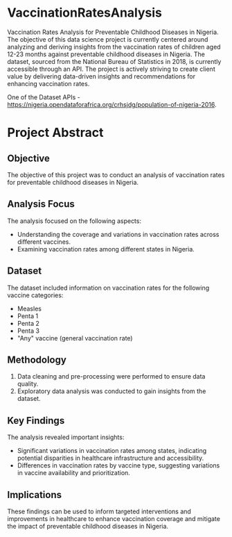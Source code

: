 # VaccinationRatesAnalysis
Vaccination Rates Analysis for Preventable Childhood Diseases in Nigeria.
The objective of this data science project is currently centered around analyzing and deriving insights from the vaccination rates of children aged 12-23 months against preventable childhood diseases in Nigeria. 
The dataset, sourced from the National Bureau of Statistics in 2018, is currently accessible through an API. 
The project is actively striving to create client value by delivering data-driven insights and recommendations for enhancing vaccination rates.

One of the Dataset APIs - https://nigeria.opendataforafrica.org/crhsjdg/population-of-nigeria-2016.

# Project Abstract

## Objective
The objective of this project was to conduct an analysis of vaccination rates for preventable childhood diseases in Nigeria. 

## Analysis Focus
The analysis focused on the following aspects:
- Understanding the coverage and variations in vaccination rates across different vaccines.
- Examining vaccination rates among different states in Nigeria.

## Dataset
The dataset included information on vaccination rates for the following vaccine categories:
- Measles
- Penta 1
- Penta 2
- Penta 3
- "Any" vaccine (general vaccination rate)

## Methodology
1. Data cleaning and pre-processing were performed to ensure data quality.
2. Exploratory data analysis was conducted to gain insights from the dataset.

## Key Findings
The analysis revealed important insights:
- Significant variations in vaccination rates among states, indicating potential disparities in healthcare infrastructure and accessibility.
- Differences in vaccination rates by vaccine type, suggesting variations in vaccine availability and prioritization.

## Implications
These findings can be used to inform targeted interventions and improvements in healthcare to enhance vaccination coverage and mitigate the impact of preventable childhood diseases in Nigeria.
